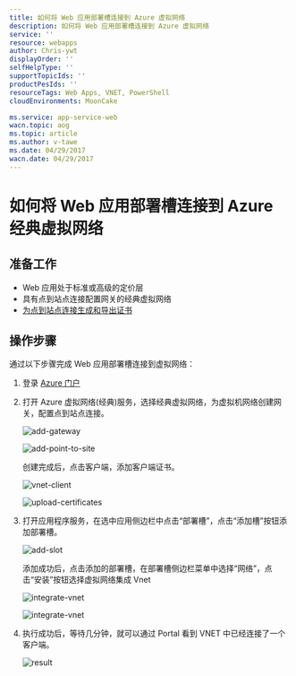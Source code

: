 ```yaml
---
title: 如何将 Web 应用部署槽连接到 Azure 虚拟网络
description: 如何将 Web 应用部署槽连接到 Azure 虚拟网络
service: ''
resource: webapps
author: Chris-ywt
displayOrder: ''
selfHelpType: ''
supportTopicIds: ''
productPesIds: ''
resourceTags: Web Apps, VNET, PowerShell
cloudEnvironments: MoonCake

ms.service: app-service-web
wacn.topic: aog
ms.topic: article
ms.author: v-tawe
ms.date: 04/29/2017
wacn.date: 04/29/2017
---
```


# 如何将 Web 应用部署槽连接到 Azure 经典虚拟网络

## 准备工作

- Web 应用处于标准或高级的定价层
- 具有点到站点连接配置网关的经典虚拟网络
- [为点到站点连接生成和导出证书](https://docs.azure.cn/vpn-gateway/vpn-gateway-certificates-point-to-site)
## 操作步骤

通过以下步骤完成 Web 应用部署槽连接到虚拟网络：

1. 登录 [Azure 门户](https://portal.azure.cn)

2. 打开 Azure 虚拟网络(经典)服务，选择经典虚拟网络，为虚拟机网络创建网关，配置点到站点连接。

    ![add-gateway](./media/aog-web-apps-howto-connect-deployment-slot-to-vnet/add-gateway.PNG)

    ![add-point-to-site](./media/aog-web-apps-howto-connect-deployment-slot-to-vnet/add-point-to-site.PNG)

    创建完成后，点击客户端，添加客户端证书。

    ![vnet-client](./media/aog-web-apps-howto-connect-deployment-slot-to-vnet/vnet-client.PNG)

    ![upload-certificates](./media/aog-web-apps-howto-connect-deployment-slot-to-vnet/upload-certificates.PNG)

3. 打开应用程序服务，在选中应用侧边栏中点击“部署槽”，点击“添加槽”按钮添加部署槽。

    ![add-slot](./media/aog-web-apps-howto-connect-deployment-slot-to-vnet/add-slot.PNG)

    添加成功后，点击添加的部署槽，在部署槽侧边栏菜单中选择“网络”，点击“安装”按钮选择虚拟网络集成 Vnet

    ![integrate-vnet](./media/aog-web-apps-howto-connect-deployment-slot-to-vnet/integrate-vnet.PNG)

    ![integrate-vnet](./media/aog-web-apps-howto-connect-deployment-slot-to-vnet/integrate-vnet2.PNG)

4. 执行成功后，等待几分钟，就可以通过 Portal 看到 VNET 中已经连接了一个客户端。

    ![result](./media/aog-web-apps-howto-connect-deployment-slot-to-vnet/result.PNG)